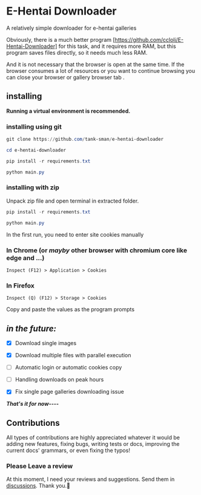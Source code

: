# E-Hentai Downloader

A relatively simple downloader for e-hentai galleries

Obviously, there is a much better program [https://github.com/ccloli/E-Hentai-Downloader] for this task, and it requires more RAM, but this program saves files directly, so it needs much less RAM.

And it is not necessary that the browser is open at the same time. If the browser consumes a lot of resources or you want to continue browsing you can close your browser or gallery browser tab .

## installing

**Running a virtual environment is recommended.**

### installing using git

``` ps1
git clone https://github.com/tank-sman/e-hentai-downloader

cd e-hentai-downloader

pip install -r requirements.txt

python main.py
```

### installing with zip

Unpack zip file and open terminal in extracted folder.

``` ps1
pip install -r requirements.txt

python main.py
```

In the first run, you need to enter site cookies manually

### In Chrome (or _mayby_ other browser with chromium core like edge and ...)

``` Inspect (F12) > Application > Cookies ```

### In Firefox

``` Inspect (Q) (F12) > Storage > Cookies ```

Copy and paste the values as the program prompts

## ***in the future:***

- [x] Download single images

- [x] Download multiple files with parallel execution

- [ ] Automatic login or automatic cookies copy

- [ ] Handling downloads on peak hours

- [x] Fix single page galleries downloading issue

***That's it for now----***

## Contributions

All types of contributions are highly appreciated whatever it would be adding new features, fixing bugs, writing tests or docs, improving the current docs' grammars, or even fixing the typos!

### Please Leave a review

At this moment, I need your reviews and suggestions. Send them in [discussions](https://github.com/tank-sman/e-hentai-downloader/discussions). Thank you.💖
